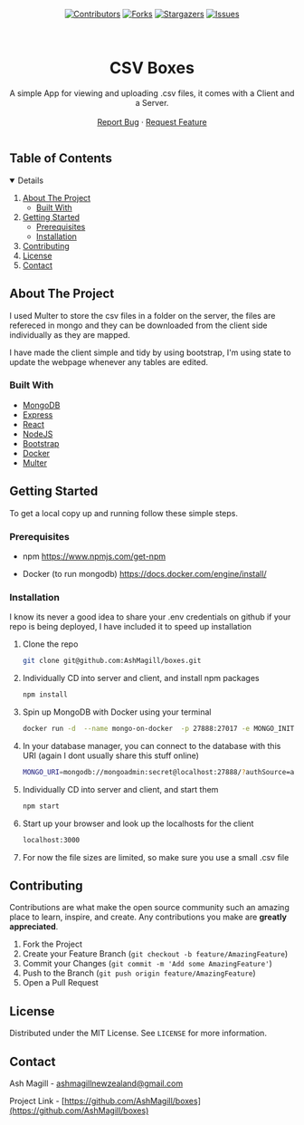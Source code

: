 <span align="center">

[![Contributors][contributors-shield]][contributors-url]
[![Forks][forks-shield]][forks-url]
[![Stargazers][stars-shield]][stars-url]
[![Issues][issues-shield]][issues-url]


</span>

<br />
<p align="center">

  <h1 align="center">CSV Boxes</h1>

  <p align="center">
    A simple App for viewing and uploading .csv files, it comes with a Client and a Server. 
    <br />
    <!--<a href="https://raw.githubusercontent.com/AshMagill/Readme/main/images/Pern%20C4%20Diagram.png?token=AQZ3OBXAICRLYNCWHRXRGITAYA4OM"><strong>C4 Diagram »</strong></a>-->
    <!--<br />-->
    <br />
    <!--<a href="https://github.com/AshMagill/pern-art-gallery">View Demo</a>-->
    <!--·-->
    <a href="https://github.com/AshMagill/boxes/issues">Report Bug</a>
    ·
    <a href="https://github.com/AshMagill/boxes/issues">Request Feature</a>
  </p>
</p>



<!-- TABLE OF CONTENTS -->
  <summary><h2 style="display: inline-block">Table of Contents</h2></summary>
<details open="open">
  <ol>
    <li>
      <a href="#about-the-project">About The Project</a>
      <ul>
        <li><a href="#built-with">Built With</a></li>
      </ul>
    </li>
    <li>
      <a href="#getting-started">Getting Started</a>
      <ul>
        <li><a href="#prerequisites">Prerequisites</a></li>
        <li><a href="#installation">Installation</a></li>
      </ul>
    </li>
    <li><a href="#contributing">Contributing</a></li>
    <li><a href="#license">License</a></li>
    <li><a href="#contact">Contact</a></li>
  </ol>
</details>



<!-- ABOUT THE PROJECT -->
## About The Project

I used Multer to store the csv files in a folder on the server, the files are refereced in mongo and they can be downloaded from the client side individually as they are mapped.

I have made the client simple and tidy by using bootstrap, I'm using state to update the webpage whenever any tables are edited. 


### Built With
* [MongoDB](https://www.mongodb.org/)
* [Express](https://expressjs.com/)
* [React](https://reactjs.org/)
* [NodeJS](https://nodejs.org/en/)
* [Bootstrap](https://getbootstrap.com/)
* [Docker](https://hub.docker.com/_/postgres)
* [Multer](https://www.npmjs.com/package/multer)


<!-- GETTING STARTED -->
## Getting Started

To get a local copy up and running follow these simple steps.

### Prerequisites

* npm 
  https://www.npmjs.com/get-npm

* Docker (to run mongodb)
  https://docs.docker.com/engine/install/

### Installation

I know its never a good idea to share your .env credentials on github if your repo is being deployed, I have included it to speed up installation

1. Clone the repo
   ```sh
   git clone git@github.com:AshMagill/boxes.git
   ```
2. Individually CD into server and client, and install npm packages 
   ```sh
   npm install
   ```
3. Spin up MongoDB with Docker using your terminal
   ```sh
   docker run -d  --name mongo-on-docker  -p 27888:27017 -e MONGO_INITDB_ROOT_USERNAME=mongoadmin -e MONGO_INITDB_ROOT_PASSWORD=secret mongo

   ```
3. In your database manager, you can connect to the database with this URI (again I dont usually share this stuff online)
   ```sh
   MONGO_URI=mongodb://mongoadmin:secret@localhost:27888/?authSource=admin
   ```
4. Individually CD into server and client, and start them
   ```sh
   npm start
   ```
5. Start up your browser and look up the localhosts for the client
   ```sh
   localhost:3000
   ```
6. For now the file sizes are limited, so make sure you use a small .csv file

<!-- CONTRIBUTING -->
## Contributing

Contributions are what make the open source community such an amazing place to learn, inspire, and create. Any contributions you make are **greatly appreciated**.

1. Fork the Project
2. Create your Feature Branch (`git checkout -b feature/AmazingFeature`)
3. Commit your Changes (`git commit -m 'Add some AmazingFeature'`)
4. Push to the Branch (`git push origin feature/AmazingFeature`)
5. Open a Pull Request

<!-- LICENSE -->
## License

Distributed under the MIT License. See `LICENSE` for more information.

<!-- CONTACT -->
## Contact

Ash Magill - ashmagillnewzealand@gmail.com

Project Link - [https://github.com/AshMagill/boxes](https://github.com/AshMagill/boxes)

<!-- MARKDOWN LINKS & IMAGES -->
<!-- https://www.markdownguide.org/basic-syntax/#reference-style-links -->
[contributors-shield]: https://img.shields.io/github/contributors/AshMagill/boxes.svg?style=for-the-badge
[contributors-url]: https://github.com/AshMagill/pern-art-gallery/graphs/contributors
[forks-shield]: https://img.shields.io/github/forks/AshMagill/boxes.svg?style=for-the-badge
[forks-url]: https://github.com/AshMagill/pern-art-gallery/network/members
[stars-shield]: https://img.shields.io/github/stars/AshMagill/boxes.svg?style=for-the-badge
[stars-url]: https://github.com/AshMagill/pern-art-gallery/stargazers
[issues-shield]: https://img.shields.io/github/issues/AshMagill/boxes.svg?style=for-the-badge
[issues-url]: https://github.com/AshMagill/pern-art-gallery/issues
